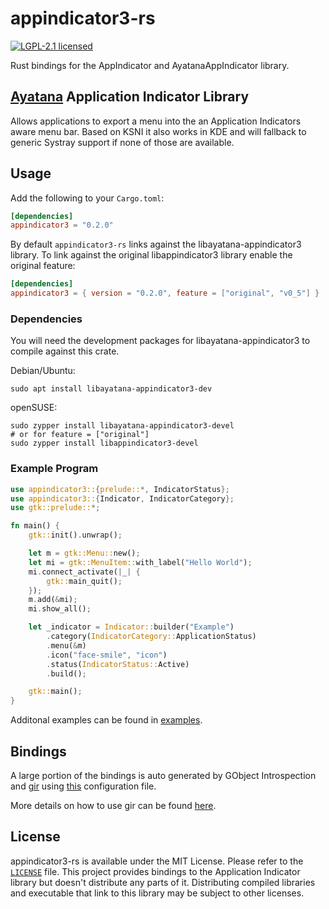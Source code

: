 # appindicator3-rs
[![LGPL-2.1 licensed](https://img.shields.io/badge/license-MIT-green)](./LICENSE)

Rust bindings for the AppIndicator and AyatanaAppIndicator library.

##  [Ayatana](https://ayatanaindicators.github.io/) Application Indicator Library

Allows applications to export a menu into the an Application
Indicators aware menu bar. Based on KSNI it also works in KDE and will
fallback to generic Systray support if none of those are available.

## Usage

Add the following to your `Cargo.toml`:

```toml
[dependencies]
appindicator3 = "0.2.0"
```

By default `appindicator3-rs` links against the libayatana-appindicator3 library. To link against the original libappindicator3 library enable the original feature:

```toml
[dependencies]
appindicator3 = { version = "0.2.0", feature = ["original", "v0_5"] }

```

### Dependencies

You will need the development packages for libayatana-appindicator3 to compile against this crate.

Debian/Ubuntu:

```shell
sudo apt install libayatana-appindicator3-dev
```

openSUSE:

```shell
sudo zypper install libayatana-appindicator3-devel
# or for feature = ["original"]
sudo zypper install libappindicator3-devel 
```
### Example Program

```rust
use appindicator3::{prelude::*, IndicatorStatus};
use appindicator3::{Indicator, IndicatorCategory};
use gtk::prelude::*;

fn main() {
    gtk::init().unwrap();

    let m = gtk::Menu::new();
    let mi = gtk::MenuItem::with_label("Hello World");
    mi.connect_activate(|_| {
        gtk::main_quit();
    });
    m.add(&mi);
    mi.show_all();

    let _indicator = Indicator::builder("Example")
        .category(IndicatorCategory::ApplicationStatus)
        .menu(&m)
        .icon("face-smile", "icon")
        .status(IndicatorStatus::Active)
        .build();

    gtk::main();
}
```

Additonal examples can be found in [examples](./examples).

## Bindings

A large portion of the bindings is auto generated by GObject Introspection and [gir](https://github.com/gtk-rs/gir/) using [this](./Gir.toml) configuration file.

More details on how to use gir can be found [here](https://gtk-rs.org/gir/book).

## License

appindicator3-rs is available under the MIT License. Please refer to the [`LICENSE`](LICENSE) file. 
This project provides bindings to the Application Indicator library but doesn't distribute any parts of it. Distributing compiled libraries and executable that link to this library may be subject to other licenses. 
